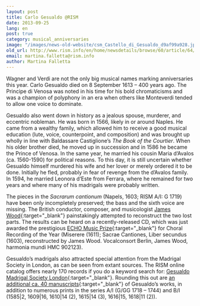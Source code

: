 ```yaml
---
layout: post
title: Carlo Gesualdo @RISM
date: 2013-09-25
lang: en
post: true
category: musical_anniversaries
image: "/images/news-old-website/csm_Castello_di_Gesualdo_d9af99a928.jpg"
old_url: http://www.rism.info/en/home/newsdetails/browse/60/article/64/carlo-gesualdo-rism.html
email: martina.falletta@rism.info
author: Martina Falletta
---
```


Wagner and Verdi are not the only big musical names marking anniversaries this year. Carlo Gesualdo died on 8 September 1613 – 400 years ago. The Principe di Venosa was noted in his time for his bold chromaticisms and was a champion of polyphony in an era when others like Monteverdi tended to allow one voice to dominate.

Gesualdo also went down in history as a jealous spouse, murderer, and eccentric nobleman. He was born in 1566, likely in or around Naples. He came from a wealthy family, which allowed him to receive a good musical education (lute, voice, counterpoint, and composition) and was brought up wholly in line with Baldassare Castiglione’s _The Book of the Courtier_. When his older brother died, he moved up in succession and in 1586 he became the Prince of Venosa. In the same year, he married his cousin Maria d‘Avalos (ca. 1560-1590) for political reasons. To this day, it is still uncertain whether Gesualdo himself murdered his wife and her lover or merely ordered it to be done. Initially he fled, probably in fear of revenge from the d’Avalos family. In 1594, he married Leonora d‘Este from Ferrara, where he remained for two years and where many of his madrigals were probably written.

The pieces in the _Sacrarum cantionum_ (Napels, 1603; RISM A/I: G 1719) have been only incompletely preserved; the bass and the sixth voice are missing. The British conductor, composer, and musicologist [James Wood](http://www.choroi.net/){:target="_blank"} painstakingly attempted to reconstruct the two lost parts. The results can be heard on a recently-released CD, which was just awarded the prestigious [ECHO Music Prize](https://web.archive.org/web/20131021024535/http://www.echoklassik.de/klassik-chorwerkeinspielung2013/){:target="_blank"} for Choral Recording of the Year (Miserere (1611); Sacrae Cantiones, Liber secundus (1603), reconstructed by James Wood. Vocalconsort Berlin, James Wood, harmonia mundi HMC 902123).

Gesualdo’s madrigals also attracted special attention from the Madrigal Society in London, as can be seen from extant sources. The RISM online catalog offers nearly 170 records if you do a keyword search for: [Gesualdo Madrigal Society London](https://opac.rism.info/search?View=rism&q=Gesualdo+Madrigal+Society){:target="_blank"}. Rounding this out are [an additional ca. 40 manuscripts](https://opac.rism.info/search?View=rism&author=Carlo+Gesualdo){:target="_blank"} of Gesualdo’s works, in addition to numerous prints in the series A/I (G/GG 1718 – 1744) and B/I (1585\|2, 1609\|16, 1610\|14 (2), 1615\|14 (3), 1616\|15, 1618\|11 (2)).
